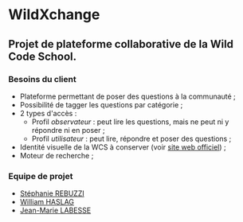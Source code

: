 WildXchange
============
## Projet de plateforme collaborative de la Wild Code School.

### Besoins du client
* Plateforme permettant de poser des questions à la communauté ;
* Possibilité de tagger les questions par catégorie ;
* 2 types d'accès : 
  + Profil _observateur_ : peut lire les questions, mais ne peut ni y répondre ni en poser ;
  + Profil _utilisateur_ : peut lire, répondre et poser des questions ;
* Identité visuelle de la WCS à conserver (voir [site web officiel](https://wildcodeschool.fr/)) ;
* Moteur de recherche ;

### Equipe de projet
- [Stéphanie REBUZZI](https://github.com/CSBuzzy)
- [William HASLAG](https://github.com/bhaslag)
- [Jean-Marie LABESSE](https://github.com/jmlabesse)
